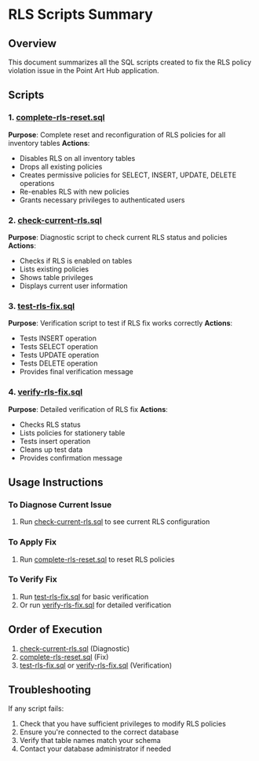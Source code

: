 # RLS Scripts Summary

## Overview
This document summarizes all the SQL scripts created to fix the RLS policy violation issue in the Point Art Hub application.

## Scripts

### 1. [complete-rls-reset.sql](file://c:\Users\MSI\CascadeProjects\point-art-hub-main%20(1)\complete-rls-reset.sql)
**Purpose**: Complete reset and reconfiguration of RLS policies for all inventory tables
**Actions**:
- Disables RLS on all inventory tables
- Drops all existing policies
- Creates permissive policies for SELECT, INSERT, UPDATE, DELETE operations
- Re-enables RLS with new policies
- Grants necessary privileges to authenticated users

### 2. [check-current-rls.sql](file://c:\Users\MSI\CascadeProjects\point-art-hub-main%20(1)\check-current-rls.sql)
**Purpose**: Diagnostic script to check current RLS status and policies
**Actions**:
- Checks if RLS is enabled on tables
- Lists existing policies
- Shows table privileges
- Displays current user information

### 3. [test-rls-fix.sql](file://c:\Users\MSI\CascadeProjects\point-art-hub-main%20(1)\test-rls-fix.sql)
**Purpose**: Verification script to test if RLS fix works correctly
**Actions**:
- Tests INSERT operation
- Tests SELECT operation
- Tests UPDATE operation
- Tests DELETE operation
- Provides final verification message

### 4. [verify-rls-fix.sql](file://c:\Users\MSI\CascadeProjects\point-art-hub-main%20(1)\verify-rls-fix.sql)
**Purpose**: Detailed verification of RLS fix
**Actions**:
- Checks RLS status
- Lists policies for stationery table
- Tests insert operation
- Cleans up test data
- Provides confirmation message

## Usage Instructions

### To Diagnose Current Issue
1. Run [check-current-rls.sql](file://c:\Users\MSI\CascadeProjects\point-art-hub-main%20(1)\check-current-rls.sql) to see current RLS configuration

### To Apply Fix
1. Run [complete-rls-reset.sql](file://c:\Users\MSI\CascadeProjects\point-art-hub-main%20(1)\complete-rls-reset.sql) to reset RLS policies

### To Verify Fix
1. Run [test-rls-fix.sql](file://c:\Users\MSI\CascadeProjects\point-art-hub-main%20(1)\test-rls-fix.sql) for basic verification
2. Or run [verify-rls-fix.sql](file://c:\Users\MSI\CascadeProjects\point-art-hub-main%20(1)\verify-rls-fix.sql) for detailed verification

## Order of Execution
1. [check-current-rls.sql](file://c:\Users\MSI\CascadeProjects\point-art-hub-main%20(1)\check-current-rls.sql) (Diagnostic)
2. [complete-rls-reset.sql](file://c:\Users\MSI\CascadeProjects\point-art-hub-main%20(1)\complete-rls-reset.sql) (Fix)
3. [test-rls-fix.sql](file://c:\Users\MSI\CascadeProjects\point-art-hub-main%20(1)\test-rls-fix.sql) or [verify-rls-fix.sql](file://c:\Users\MSI\CascadeProjects\point-art-hub-main%20(1)\verify-rls-fix.sql) (Verification)

## Troubleshooting

If any script fails:
1. Check that you have sufficient privileges to modify RLS policies
2. Ensure you're connected to the correct database
3. Verify that table names match your schema
4. Contact your database administrator if needed